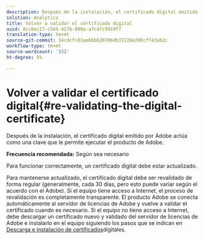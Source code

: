 ```yaml
---
description: Después de la instalación, el certificado digital emitido por Adobe actúa como una clave que le permite ejecutar el producto de Adobe.
solution: Analytics
title: Volver a validar el certificado digital
uuid: 8cc6ec17-c565-4276-809a-a7c4fc9919f7
translation-type: tm+mt
source-git-commit: 34cdcfc83ae6bb620706db37228e200cff43ab2c
workflow-type: tm+mt
source-wordcount: '152'
ht-degree: 5%

---
```



# Volver a validar el certificado digital{#re-validating-the-digital-certificate}

Después de la instalación, el certificado digital emitido por Adobe actúa como una clave que le permite ejecutar el producto de Adobe.

**Frecuencia recomendada:** Según sea necesario

Para funcionar correctamente, un certificado digital debe estar actualizado.

Para mantenerse actualizado, el certificado digital debe ser revalidado de forma regular (generalmente, cada 30 días, pero esto puede variar según el acuerdo con el Adobe). Si el equipo tiene acceso a Internet, el proceso de revalidación es completamente transparente. El producto Adobe se conecta automáticamente al servidor de licencias de Adobe y vuelve a validar el certificado cuando es necesario. Si el equipo no tiene acceso a Internet, debe descargar un certificado nuevo y validado del servidor de licencias de Adobe e instalarlo en el equipo siguiendo los pasos que se indican en [Descarga e instalación de certificados](../../../home/c-inst-svr/c-install-ins-svr/t-install-proc-inst-svr-dpu/c-dnld-dgtl-cert/c-dnld-dgtl-cert.md#concept-4f79c240492f4e52b6375b4b3bbefa17)digitales.
